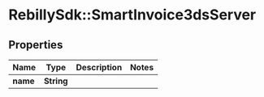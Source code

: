 # RebillySdk::SmartInvoice3dsServer

## Properties
Name | Type | Description | Notes
------------ | ------------- | ------------- | -------------
**name** | **String** |  | 

